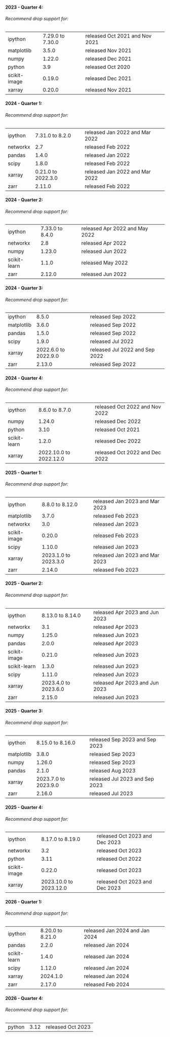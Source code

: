 #### 2023 - Quarter 4:

###### Recommend drop support for:

|              |                  |                                |
| ------------ | ---------------- | ------------------------------ |
| ipython      | 7.29.0 to 7.30.0 | released Oct 2021 and Nov 2021 |
| matplotlib   | 3.5.0            | released Nov 2021              |
| numpy        | 1.22.0           | released Dec 2021              |
| python       | 3.9              | released Oct 2020              |
| scikit-image | 0.19.0           | released Dec 2021              |
| xarray       | 0.20.0           | released Nov 2021              |

#### 2024 - Quarter 1:

###### Recommend drop support for:

|          |                    |                                |
| -------- | ------------------ | ------------------------------ |
| ipython  | 7.31.0 to 8.2.0    | released Jan 2022 and Mar 2022 |
| networkx | 2.7                | released Feb 2022              |
| pandas   | 1.4.0              | released Jan 2022              |
| scipy    | 1.8.0              | released Feb 2022              |
| xarray   | 0.21.0 to 2022.3.0 | released Jan 2022 and Mar 2022 |
| zarr     | 2.11.0             | released Feb 2022              |

#### 2024 - Quarter 2:

###### Recommend drop support for:

|              |                 |                                |
| ------------ | --------------- | ------------------------------ |
| ipython      | 7.33.0 to 8.4.0 | released Apr 2022 and May 2022 |
| networkx     | 2.8             | released Apr 2022              |
| numpy        | 1.23.0          | released Jun 2022              |
| scikit-learn | 1.1.0           | released May 2022              |
| zarr         | 2.12.0          | released Jun 2022              |

#### 2024 - Quarter 3:

###### Recommend drop support for:

|            |                      |                                |
| ---------- | -------------------- | ------------------------------ |
| ipython    | 8.5.0                | released Sep 2022              |
| matplotlib | 3.6.0                | released Sep 2022              |
| pandas     | 1.5.0                | released Sep 2022              |
| scipy      | 1.9.0                | released Jul 2022              |
| xarray     | 2022.6.0 to 2022.9.0 | released Jul 2022 and Sep 2022 |
| zarr       | 2.13.0               | released Sep 2022              |

#### 2024 - Quarter 4:

###### Recommend drop support for:

|              |                        |                                |
| ------------ | ---------------------- | ------------------------------ |
| ipython      | 8.6.0 to 8.7.0         | released Oct 2022 and Nov 2022 |
| numpy        | 1.24.0                 | released Dec 2022              |
| python       | 3.10                   | released Oct 2021              |
| scikit-learn | 1.2.0                  | released Dec 2022              |
| xarray       | 2022.10.0 to 2022.12.0 | released Oct 2022 and Dec 2022 |

#### 2025 - Quarter 1:

###### Recommend drop support for:

|              |                      |                                |
| ------------ | -------------------- | ------------------------------ |
| ipython      | 8.8.0 to 8.12.0      | released Jan 2023 and Mar 2023 |
| matplotlib   | 3.7.0                | released Feb 2023              |
| networkx     | 3.0                  | released Jan 2023              |
| scikit-image | 0.20.0               | released Feb 2023              |
| scipy        | 1.10.0               | released Jan 2023              |
| xarray       | 2023.1.0 to 2023.3.0 | released Jan 2023 and Mar 2023 |
| zarr         | 2.14.0               | released Feb 2023              |

#### 2025 - Quarter 2:

###### Recommend drop support for:

|              |                      |                                |
| ------------ | -------------------- | ------------------------------ |
| ipython      | 8.13.0 to 8.14.0     | released Apr 2023 and Jun 2023 |
| networkx     | 3.1                  | released Apr 2023              |
| numpy        | 1.25.0               | released Jun 2023              |
| pandas       | 2.0.0                | released Apr 2023              |
| scikit-image | 0.21.0               | released Jun 2023              |
| scikit-learn | 1.3.0                | released Jun 2023              |
| scipy        | 1.11.0               | released Jun 2023              |
| xarray       | 2023.4.0 to 2023.6.0 | released Apr 2023 and Jun 2023 |
| zarr         | 2.15.0               | released Jun 2023              |

#### 2025 - Quarter 3:

###### Recommend drop support for:

|            |                      |                                |
| ---------- | -------------------- | ------------------------------ |
| ipython    | 8.15.0 to 8.16.0     | released Sep 2023 and Sep 2023 |
| matplotlib | 3.8.0                | released Sep 2023              |
| numpy      | 1.26.0               | released Sep 2023              |
| pandas     | 2.1.0                | released Aug 2023              |
| xarray     | 2023.7.0 to 2023.9.0 | released Jul 2023 and Sep 2023 |
| zarr       | 2.16.0               | released Jul 2023              |

#### 2025 - Quarter 4:

###### Recommend drop support for:

|              |                        |                                |
| ------------ | ---------------------- | ------------------------------ |
| ipython      | 8.17.0 to 8.19.0       | released Oct 2023 and Dec 2023 |
| networkx     | 3.2                    | released Oct 2023              |
| python       | 3.11                   | released Oct 2022              |
| scikit-image | 0.22.0                 | released Oct 2023              |
| xarray       | 2023.10.0 to 2023.12.0 | released Oct 2023 and Dec 2023 |

#### 2026 - Quarter 1:

###### Recommend drop support for:

|              |                  |                                |
| ------------ | ---------------- | ------------------------------ |
| ipython      | 8.20.0 to 8.21.0 | released Jan 2024 and Jan 2024 |
| pandas       | 2.2.0            | released Jan 2024              |
| scikit-learn | 1.4.0            | released Jan 2024              |
| scipy        | 1.12.0           | released Jan 2024              |
| xarray       | 2024.1.0         | released Jan 2024              |
| zarr         | 2.17.0           | released Feb 2024              |

#### 2026 - Quarter 4:

###### Recommend drop support for:

|        |      |                   |
| ------ | ---- | ----------------- |
| python | 3.12 | released Oct 2023 |

